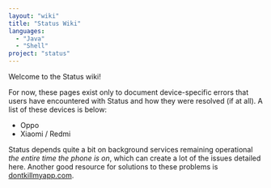 ```yaml
---
layout: "wiki"
title: "Status Wiki"
languages: 
  - "Java"
  - "Shell"
project: "status"
---
```


Welcome to the Status wiki!

For now, these pages exist only to document device-specific errors that users have encountered with Status and how they were resolved (if at all). A list of these devices is below:

- Oppo
- Xiaomi / Redmi

Status depends quite a bit on background services remaining operational _the entire time the phone is on_, which can create a lot of the issues detailed here. Another good resource for solutions to these problems is [dontkillmyapp.com](https://dontkillmyapp.com/).
